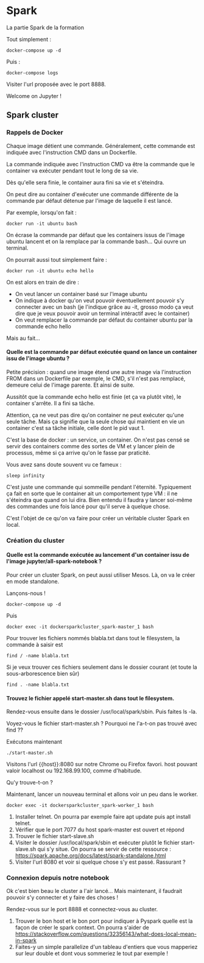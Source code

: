 # Spark
La partie Spark de la formation

Tout simplement :

    docker-compose up -d

Puis :

    docker-compose logs

Visiter l'url proposée avec le port 8888.

Welcome on Jupyter !

## Spark cluster

### Rappels de Docker

Chaque image détient une commande.
Généralement, cette commande est indiquée avec l'instruction CMD dans un Dockerfile.

La commande indiquée avec l'instruction CMD va être la commande que le container va exécuter pendant tout le long de sa vie.

Dès qu'elle sera finie, le container aura fini sa vie et s'éteindra.

On peut dire au container d'exécuter une commande différente de la commande par défaut détenue par l'image de laquelle il est lancé.

Par exemple, lorsqu'on fait :

    docker run -it ubuntu bash

On écrase la commande par défaut que les containers issus de l'image ubuntu lancent et on la remplace par la commande bash... Qui ouvre un terminal.

On pourrait aussi tout simplement faire :

    docker run -it ubuntu echo hello

On est alors en train de dire :

- On veut lancer un container basé sur l'image ubuntu
- On indique à docker qu'on veut pouvoir éventuellement pouvoir s'y connecter avec un bash (je l'indique grâce au -it, grosso modo ça veut dire que je veux pouvoir avoir un terminal intéractif avec le container)
- On veut remplacer la commande par défaut du container ubuntu par la commande echo hello

Mais au fait... 

#### Quelle est la commande par défaut exécutée quand on lance un container issu de l'image ubuntu ?

Petite précision : quand une image étend une autre image via l'instruction FROM dans un Dockerfile par exemple, le CMD, s'il n'est pas remplacé, demeure celui de l'image parente. Et ainsi de suite.

Aussitôt que la commande echo hello est finie (et ça va plutôt vite), le container s'arrête. Il a fini sa tâche.

Attention, ça ne veut pas dire qu'on container ne peut exécuter qu'une seule tâche. Mais ça signifie que la seule chose qui maintient en vie un container c'est sa tâche initiale, celle dont le pid vaut 1.

C'est la base de docker : un service, un container. On n'est pas censé se servir des containers comme des sortes de VM et y lancer plein de processus, même si ça arrive qu'on le fasse par praticité.

Vous avez sans doute souvent vu ce fameux :

    sleep infinity

C'est juste une commande qui sommeille pendant l'éternité. Typiquement ça fait en sorte que le container ait un comportement type VM : il ne s'éteindra que quand on lui dira. Bien entendu il faudra y lancer soi-même des commandes une fois lancé pour qu'il serve à quelque chose.

C'est l'objet de ce qu'on va faire pour créer un véritable cluster Spark en local.

### Création du cluster

#### Quelle est la commande exécutée au lancement d'un container issu de l'image jupyter/all-spark-notebook ?

Pour créer un cluster Spark, on peut aussi utiliser Mesos. Là, on va le créer en mode standalone.

Lançons-nous !

    docker-compose up -d

Puis

    docker exec -it dockersparkcluster_spark-master_1 bash

Pour trouver les fichiers nommés blabla.txt dans tout le filesystem, la commande à saisir est

    find / -name blabla.txt

Si je veux trouver ces fichiers seulement dans le dossier courant (et toute la sous-arborescence bien sûr)

    find . -name blabla.txt

#### Trouvez le fichier appelé start-master.sh dans tout le filesystem.

Rendez-vous ensuite dans le dossier /usr/local/spark/sbin. Puis faites ls -la.

Voyez-vous le fichier start-master.sh ? Pourquoi ne l'a-t-on pas trouvé avec find ??

Exécutons maintenant

    ./start-master.sh

Visitons l'url {{host}}:8080 sur notre Chrome ou Firefox favori. host pouvant valoir localhost ou 192.168.99.100, comme d'habitude.

Qu'y trouve-t-on ?

Maintenant, lancer un nouveau terminal et allons voir un peu dans le worker.

    docker exec -it dockersparkcluster_spark-worker_1 bash

1. Installer telnet. On pourra par exemple faire apt update puis apt install telnet.
2. Vérifier que le port 7077 du host spark-master est ouvert et répond
3. Trouver le fichier start-slave.sh
4. Visiter le dossier /usr/local/spark/sbin et exécuter plutôt le fichier start-slave.sh qui s'y situe. On pourra se servir de cette ressource : https://spark.apache.org/docs/latest/spark-standalone.html
5. Visiter l'url 8080 et voir si quelque chose s'y est passé. Rassurant ?

### Connexion depuis notre notebook

Ok c'est bien beau le cluster a l'air lancé... Mais maintenant, il faudrait pouvoir s'y connecter et y faire des choses !

Rendez-vous sur le port 8888 et connectez-vous au cluster.

1. Trouver le bon host et le bon port pour indiquer à Pyspark quelle est la façon de créer le spark context. On pourra s'aider de https://stackoverflow.com/questions/32356143/what-does-local-mean-in-spark
2. Faites-y un simple parallelize d'un tableau d'entiers que vous mapperiez sur leur double et dont vous sommeriez le tout par exemple !